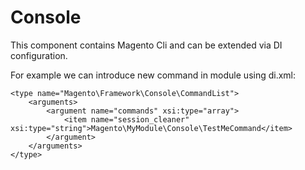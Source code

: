 # Console

This component contains Magento Cli and can be extended via DI configuration.

For example we can introduce new command in module using di.xml:

```
<type name="Magento\Framework\Console\CommandList">
    <arguments>
        <argument name="commands" xsi:type="array">
            <item name="session_cleaner" xsi:type="string">Magento\MyModule\Console\TestMeCommand</item>
        </argument>
    </arguments>
</type>
```

